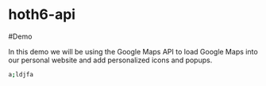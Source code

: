 # hoth6-api

#Demo

In this demo we will be using the Google Maps API to load Google Maps into our personal website and add personalized icons and popups. 


```bash
a;ldjfa

```
